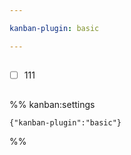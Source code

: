 ```yaml
---

kanban-plugin: basic

---
```


## 

- [ ] 111


## 



## 



## 





%% kanban:settings
```
{"kanban-plugin":"basic"}
```
%%